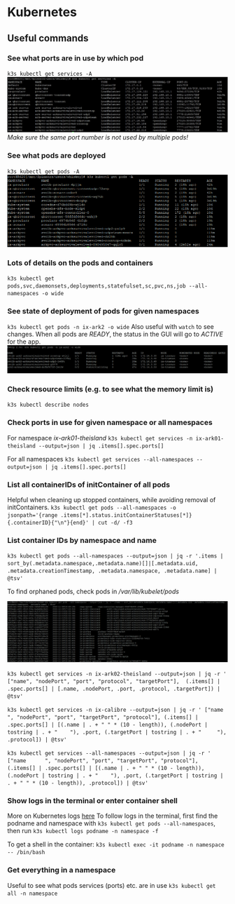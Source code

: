 # Kubernetes

## Useful commands

### See what ports are in use by which pod
`k3s kubectl get services -A`
![Kubernetes ports](./images/ark_k3s_ports.png "Kubernetes ports in use")
_Make sure the same port number is not used by multiple pods!_

### See what pods are deployed
`k3s kubectl get pods -A`
![Kubernetes pods](./images/ark_k3s_pods.png "Kubernetes deployed pods")

### Lots of details on the pods and containers
`k3s kubectl get pods,svc,daemonsets,deployments,statefulset,sc,pvc,ns,job --all-namespaces -o wide`

### See state of deployment of pods for given namespaces
`k3s kubectl get pods -n ix-ark2 -o wide`
Also useful with `watch` to see changes. 
When all pods are _READY_, the status in the GUI will go to _ACTIVE_ for the app.
![Kubernetes pods status](./images/ark_k3s_pods_status.png "Kubernetes pods status for namespace")

### Check resource limits (e.g. to see what the memory limit is)
`k3s kubectl describe nodes`

### Check ports in use for given namespace or all namespaces

For namespace _ix-ark01-theisland_
`k3s kubectl get services -n ix-ark01-theisland --output=json | jq .items[].spec.ports[]`

For all namespaces
`k3s kubectl get services --all-namespaces --output=json | jq .items[].spec.ports[]`

### List all containerIDs of initContainer of all pods
Helpful when cleaning up stopped containers, while avoiding removal of initContainers.
`k3s kubectl get pods --all-namespaces -o jsonpath='{range .items[*].status.initContainerStatuses[*]}{.containerID}{"\n"}{end}' | cut -d/ -f3`

### List container IDs by namespace and name

`k3s kubectl get pods --all-namespaces --output=json | jq -r '.items | sort_by(.metadata.namespace,.metadata.name)[]|[.metadata.uid, .metadata.creationTimestamp, .metadata.namespace, .metadata.name] | @tsv'`

To find orphaned pods, check pods in _/var/lib/kubelet/pods_

![Kubernetes pods list](./images/ark_k3s_ids.png "Kubernetes pods list for namespace")

`k3s kubectl get services -n ix-ark02-theisland --output=json | jq -r ' ["name", "nodePort", "port", "protocol", "targetPort"],  (.items[] | .spec.ports[] | [.name, .nodePort, .port, .protocol, .targetPort]) | @tsv'`


`k3s kubectl get services -n ix-calibre --output=json | jq -r ' ["name      ", "nodePort", "port", "targetPort", "protocol"], (.items[] | .spec.ports[] | [(.name | . + " " * (10 - length)), (.nodePort | tostring | . + "    "), .port, (.targetPort | tostring | . + "     "), .protocol]) | @tsv'`

`k3s kubectl get services --all-namespaces --output=json | jq -r ' ["name      ", "nodePort", "port", "targetPort", "protocol"], (.items[] | .spec.ports[] | [(.name | . + " " * (10 - length)), (.nodePort | tostring | . + "    "), .port, (.targetPort | tostring | . + " " * (10 - length)), .protocol]) | @tsv' `

### Show logs in the terminal or enter container shell
More on Kubernetes logs [here](https://sematext.com/blog/tail-kubernetes-logs/)
To follow logs in the terminal, first find the podname and namespace with `k3s kubectl get pods --all-namespaces`, then run
`k3s kubectl logs podname -n namespace -f`

To get a shell in the container:
`k3s kubectl exec -it podname -n namespace -- /bin/bash`

### Get everything in a namespace
Useful to see what pods services (ports) etc. are in use
`k3s kubectl get all -n namespace`